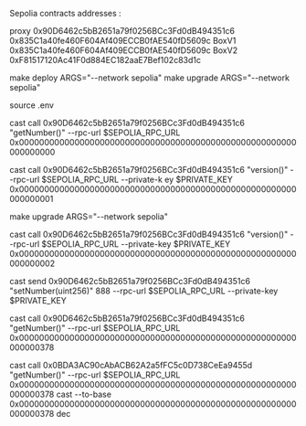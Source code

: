 Sepolia contracts addresses :

proxy 0x90D6462c5bB2651a79f0256BCc3Fd0dB494351c6
0x835C1a40fe460F604Af409ECCB0fAE540fD5609c
BoxV1 0x835C1a40fe460F604Af409ECCB0fAE540fD5609c
BoxV2 0xF81517120Ac41F0d884EC182aaE7Bef102c83d1c

make deploy ARGS="--network sepolia"
make upgrade ARGS="--network sepolia"

source .env

cast call 0x90D6462c5bB2651a79f0256BCc3Fd0dB494351c6 "getNumber()" --rpc-url $SEPOLIA_RPC_URL
0x0000000000000000000000000000000000000000000000000000000000000000

cast call 0x90D6462c5bB2651a79f0256BCc3Fd0dB494351c6 "version()" --rpc-url $SEPOLIA_RPC_URL --private-k
ey $PRIVATE_KEY
0x0000000000000000000000000000000000000000000000000000000000000001

make upgrade ARGS="--network sepolia"

cast call 0x90D6462c5bB2651a79f0256BCc3Fd0dB494351c6 "version()" --rpc-url $SEPOLIA_RPC_URL --private-key $PRIVATE_KEY
0x0000000000000000000000000000000000000000000000000000000000000002

cast send 0x90D6462c5bB2651a79f0256BCc3Fd0dB494351c6 "setNumber(uint256)" 888 --rpc-url $SEPOLIA_RPC_URL
--private-key $PRIVATE_KEY

cast call 0x90D6462c5bB2651a79f0256BCc3Fd0dB494351c6 "getNumber()" --rpc-url $SEPOLIA_RPC_URL
0x0000000000000000000000000000000000000000000000000000000000000378

cast call 0x0BDA3AC90cAbACB62A2a5fFC5c0D738CeEa9455d "getNumber()" --rpc-url $SEPOLIA_RPC_URL
0x0000000000000000000000000000000000000000000000000000000000000378
cast --to-base 0x0000000000000000000000000000000000000000000000000000000000000378 dec
